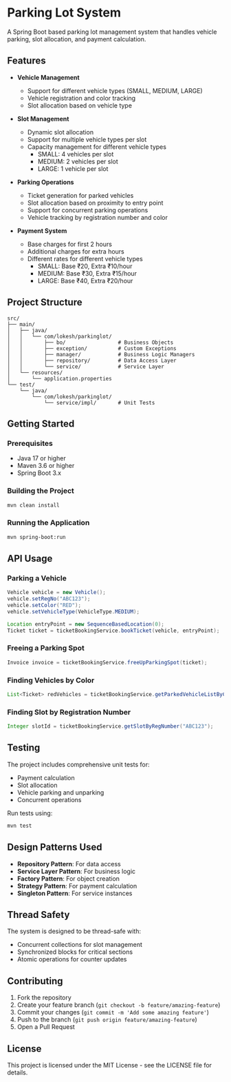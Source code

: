 # Parking Lot System

A Spring Boot based parking lot management system that handles vehicle parking, slot allocation, and payment calculation.

## Features

- **Vehicle Management**
  - Support for different vehicle types (SMALL, MEDIUM, LARGE)
  - Vehicle registration and color tracking
  - Slot allocation based on vehicle type

- **Slot Management**
  - Dynamic slot allocation
  - Support for multiple vehicle types per slot
  - Capacity management for different vehicle types
    - SMALL: 4 vehicles per slot
    - MEDIUM: 2 vehicles per slot
    - LARGE: 1 vehicle per slot

- **Parking Operations**
  - Ticket generation for parked vehicles
  - Slot allocation based on proximity to entry point
  - Support for concurrent parking operations
  - Vehicle tracking by registration number and color

- **Payment System**
  - Base charges for first 2 hours
  - Additional charges for extra hours
  - Different rates for different vehicle types
    - SMALL: Base ₹20, Extra ₹10/hour
    - MEDIUM: Base ₹30, Extra ₹15/hour
    - LARGE: Base ₹40, Extra ₹20/hour

## Project Structure

```
src/
├── main/
│   ├── java/
│   │   └── com/lokesh/parkinglot/
│   │       ├── bo/                 # Business Objects
│   │       ├── exception/          # Custom Exceptions
│   │       ├── manager/            # Business Logic Managers
│   │       ├── repository/         # Data Access Layer
│   │       └── service/            # Service Layer
│   └── resources/
│       └── application.properties
└── test/
    └── java/
        └── com/lokesh/parkinglot/
            └── service/impl/       # Unit Tests
```

## Getting Started

### Prerequisites

- Java 17 or higher
- Maven 3.6 or higher
- Spring Boot 3.x

### Building the Project

```bash
mvn clean install
```

### Running the Application

```bash
mvn spring-boot:run
```

## API Usage

### Parking a Vehicle

```java
Vehicle vehicle = new Vehicle();
vehicle.setRegNo("ABC123");
vehicle.setColor("RED");
vehicle.setVehicleType(VehicleType.MEDIUM);

Location entryPoint = new SequenceBasedLocation(0);
Ticket ticket = ticketBookingService.bookTicket(vehicle, entryPoint);
```

### Freeing a Parking Spot

```java
Invoice invoice = ticketBookingService.freeUpParkingSpot(ticket);
```

### Finding Vehicles by Color

```java
List<Ticket> redVehicles = ticketBookingService.getParkedVehicleListByColor("RED");
```

### Finding Slot by Registration Number

```java
Integer slotId = ticketBookingService.getSlotByRegNumber("ABC123");
```

## Testing

The project includes comprehensive unit tests for:
- Payment calculation
- Slot allocation
- Vehicle parking and unparking
- Concurrent operations

Run tests using:

```bash
mvn test
```

## Design Patterns Used

- **Repository Pattern**: For data access
- **Service Layer Pattern**: For business logic
- **Factory Pattern**: For object creation
- **Strategy Pattern**: For payment calculation
- **Singleton Pattern**: For service instances

## Thread Safety

The system is designed to be thread-safe with:
- Concurrent collections for slot management
- Synchronized blocks for critical sections
- Atomic operations for counter updates

## Contributing

1. Fork the repository
2. Create your feature branch (`git checkout -b feature/amazing-feature`)
3. Commit your changes (`git commit -m 'Add some amazing feature'`)
4. Push to the branch (`git push origin feature/amazing-feature`)
5. Open a Pull Request

## License

This project is licensed under the MIT License - see the LICENSE file for details. 